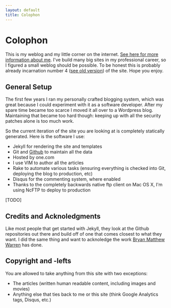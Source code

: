 ```yaml
---
layout: default
title: Colophon
---
```


Colophon
========
This is my weblog and my little corner on the internet. [See here for more
information about me]({{site.baseurl}}/about.html). I've build many big sites
in my professional career, so I figured a small weblog should be possible. To
be honest this is probably already incarnation number 4 ([see old
version]({{site.baseurl}}/perma/2006/03/05/welcome-to-v3-blog/index.html)) of
the site. Hope you enjoy.

General Setup
-------------
The first few years I ran my personally crafted blogging system, which was
great because I could experiment with it as a software developer. After my
spare time became too scarce I moved it all over to a Wordpress blog.
Maintaining that became too hard though: keeping up with all the security
patches alone is too much work.

So the current iteration of the site you are looking at is completely
statically generated. Here is the software I use:

* Jekyll for rendering the site and templates
* Git and [Github](https://github.com/ojilles) to maintain all the data
* Hosted by one.com
* I use VIM to author all the articles
* Rake to automate various tasks (ensuring everything is checked into Git,
  deploying the blog to production, etc)
* Disqus for the commenting system, where enabled
* Thanks to the completely backwards native ftp client on Mac OS X, I'm using
  NcFTP to deploy to production

[TODO]

Credits and Acknoledgments
--------------------------
Like most people that get started with Jekyll, they look at the Github
repositories out there and build off of one that comes closest to what they
want. I did the same thing and want to acknoledge the work [Bryan Matthew
Warren](http://coffeecomrade.com/about.html) has done. 

Copyright and -lefts
--------------------
You are allowed to take anything from this site with two exceptions:

* The articles (written human readable content, including images and movies)
* Anything else that ties back to me or this site (think Google Analytics tags,
  Disqus, etc.)
